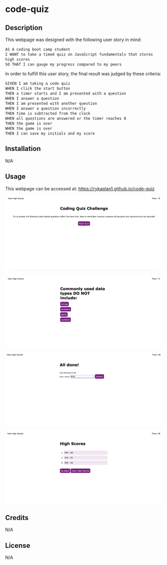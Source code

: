 # code-quiz

## Description
This webpage was designed with the following user story in mind:
```
AS A coding boot camp student
I WANT to take a timed quiz on JavaScript fundamentals that stores high scores
SO THAT I can gauge my progress compared to my peers
```

In order to fulfill this user story, the final result was judged by these criteria:
```
GIVEN I am taking a code quiz
WHEN I click the start button
THEN a timer starts and I am presented with a question
WHEN I answer a question
THEN I am presented with another question
WHEN I answer a question incorrectly
THEN time is subtracted from the clock
WHEN all questions are answered or the timer reaches 0
THEN the game is over
WHEN the game is over
THEN I can save my initials and my score
```

## Installation
N/A

## Usage
This webpage can be accessed at: https://rykaplan1.github.io/code-quiz

![A screenshot of the start screen](assets/images/Start-Screenshot.png)


![A screenshot of the question screen](assets/images/Question-Screenshot.png)


![A screenshot of the results screen](assets/images/Results-Screenshot.png)


![A screenshot of the scores screen](assets/images/Scores-Screenshot.png)



## Credits
N/A

## License
N/A
